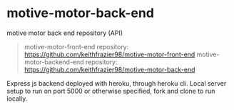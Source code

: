 # motive-motor-back-end
motive motor back end repository (API)

> motive-motor-front-end repository: https://github.com/keithfrazier98/motive-motor-front-end
> motive-motor-backend-end repository: https://github.com/keithfrazier98/motive-motor-back-end


Express js backend deployed with heroku, through heroku cli. Local server setup to run on port 5000 or otherwise specified, fork and clone to run locally.
